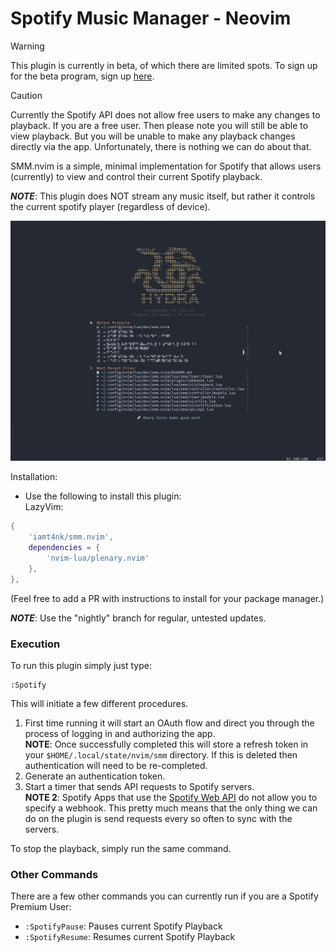 # Spotify Music Manager - Neovim

> [!Warning] 
> This plugin is currently in beta, of which there are limited spots. To sign up for the beta program, sign up [here](https://www.surveymonkey.com/r/FQSSS57).  

> [!CAUTION]
> Currently the Spotify API does not allow free users to make any changes to playback. If you are a free user. Then please note you will still be able to view playback. But you will be unable to make any playback changes directly via the app. Unfortunately, there is nothing we can do about that.

SMM.nvim is a simple, minimal implementation for Spotify that allows users (currently) to view and control their current Spotify playback.

_**NOTE**_: This plugin does NOT stream any music itself, but rather it controls the current spotify player (regardless of device).

![SMM Demo](./assets/smm_demo.gif)

Installation:
- Use the following to install this plugin:  
LazyVim:  
```lua
{
    'iamt4nk/smm.nvim',
    dependencies = {
        'nvim-lua/plenary.nvim'
    },
},
```
(Feel free to add a PR with instructions to install for your package manager.)

_**NOTE**_: Use the "nightly" branch for regular, untested updates.


### Execution
To run this plugin simply just type:
```
:Spotify
```

This will initiate a few different procedures.  
1. First time running it will start an OAuth flow and direct you through the process of logging in and authorizing the app.  
   **NOTE**: Once successfully completed this will store a refresh token in your `$HOME/.local/state/nvim/smm` directory. If this is deleted then authentication will need to be re-completed.  
1. Generate an authentication token.
1. Start a timer that sends API requests to Spotify servers.  
   **NOTE 2**: Spotify Apps that use the [Spotify Web API](https://developer.spotify.com/documentation/web-api) do not allow you to specify a webhook. This pretty much means that the only thing we can do on the plugin is send requests every so often to sync with the servers.

To stop the playback, simply run the same command.

### Other Commands
There are a few other commands you can currently run if you are a Spotify Premium User:
- `:SpotifyPause`: Pauses current Spotify Playback
- `:SpotifyResume`: Resumes current Spotify Playback
